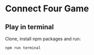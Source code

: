 # Connect Four Game

## Play in terminal

Clone, install npm packages and run:

```
npm run terminal
```

